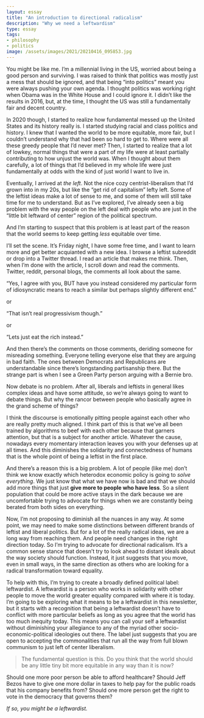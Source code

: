 ```yaml
---
layout: essay
title: "An introduction to directional radicalism"
description: "Why we need a leftwardism"
type: essay
tags:
- philosophy
- politics
image: /assets/images/2021/20210416_095853.jpg
---
```


You might be like me. I’m a millennial living in the US, worried about being a good person and surviving. I was raised to think that politics was mostly just a mess that should be ignored, and that being “into politics” meant you were always pushing your own agenda. I thought politics was working right when Obama was in the White House and I could ignore it. I didn’t like the results in 2016, but, at the time, I thought the US was still a fundamentally fair and decent country.

In 2020 though, I started to realize how fundamental messed up the United States and its history really is. I started studying racial and class politics and history. I knew that I wanted the world to be more equitable, more fair, but I couldn’t understand why that had been so hard to get to. Where were all these greedy people that I’d never met? Then, I started to realize that a lot of lowkey, normal things that were a part of my life were at least partially contributing to how unjust the world was. When I thought about them carefully, a lot of things that I’d believed in my whole life were just fundamentally at odds with the kind of just world I want to live in.

Eventually, I arrived at _the left_. Not the nice cozy centrist-liberalism that I’d grown into in my 20s, but like the “get rid of capitalism” lefty left. Some of the leftist ideas make a lot of sense to me, and some of them will still take time for me to understand. But as I’ve explored, I’ve already seen a big problem with the way people on the left deal with people who are just in the “little bit leftward of center” region of the political spectrum.

And I’m starting to suspect that this problem is at least part of the reason that the world seems to keep getting _less_ equitable over time.

I’ll set the scene. It’s Friday night, I have some free time, and I want to learn more and get better acquianted with a new idea. I browse a leftist subreddit or drop into a Twitter thread. I read an article that makes me think. Then, when I’m done with the article, I scroll down and read the comments. Twitter, reddit, personal blogs, the comments all look about the same.

“Yes, I agree with you, BUT have you instead considered my particular form of idiosyncratic means to reach a similar but perhaps slightly different end.”

or

“That isn’t real progressivism though.”

or

“Lets just eat the rich instead.”

And then there’s the comments on those comments, deriding someone for misreading something. Everyone telling everyone else that they are arguing in bad faith. The ones between Democrats and Republicans are understandable since there’s longstanding partisanship there. But the strange part is when I see a Green Party person arguing with a Bernie bro.

Now debate is no problem. After all, liberals and leftists in general likes complex ideas and have some attitude, so we’re always going to want to debate things. But why the rancor between people who basically agree in the grand scheme of things?

I think the discourse is emotionally pitting people against each other who are really pretty much aligned. I think part of this is that we’ve all been trained by algorithms to beef with each other because that garners attention, but that is a subject for another article. Whatever the cause, nowadays every momentary interaction leaves you with your defenses up at all times. And this diminishes the solidarity and connectedness of humans that is the whole point of being a leftist in the first place.

And there’s a reason this is a big problem. A lot of people (like me) don’t think we know exactly which heterodox economic policy is going to _solve everything_. We just know that what we have now is bad and that we should add more things that just **give more to people who have less**. So a silent population that could be more active stays in the dark because we are uncomfortable trying to advocate for things when we are constantly being berated from both sides on everything.

Now, I’m not proposing to diminish all the nuances in any way. At some point, we may need to make some distinctions between different brands of leftist and liberal politics. But for a lot of the really radical ideas, we are a long way from reaching them. And people need changes in the right direction today. So I’m trying to advocate for directional radicalism. It’s a common sense stance that doesn’t try to look ahead to distant ideals about the way society should function. Instead, it just suggests that you move, even in small ways, in the same direction as others who are looking for a radical transformation toward equality.

To help with this, I’m trying to create a broadly defined political label: leftwardist. A leftwardist is a person who works in solidarity with other people to move the world greater equality compared with where it is today. I’m going to be exploring what it means to be a leftwardist in this newsletter, but it starts with a recognition that being a leftwardist doesn’t have to conflict with more particular beliefs as long as you agree that the world has too much inequity today. This means you can call your self a leftwardist without diminishing your allegiance to any of the myriad other socio-economic-political ideologies out there. The label just suggests that you are open to accepting the commonalities that run all the way from full blown communism to just left of center liberalism.

> The fundamental question is this. Do you think that the world should be any little tiny bit more equitable in any way than it is now?

Should one more poor person be able to afford healthcare? Should Jeff Bezos have to give one more dollar in taxes to help pay for the public roads that his company benefits from? Should one more person get the right to vote in the democracy that governs them?

_If so, you might be a leftwardist._
